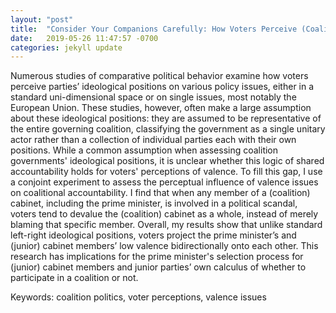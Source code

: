 ```yaml
---
layout: "post"
title:  "Consider Your Companions Carefully: How Voters Perceive (Coalition) Governments’ Poor Valence Images?"
date:   2019-05-26 11:47:57 -0700
categories: jekyll update
---
```


Numerous studies of comparative political behavior examine how voters perceive parties’ ideological positions on various policy issues, either in a standard uni-dimensional space or on single issues, most notably the European Union. These studies, however, often make a large assumption about these ideological positions: they are assumed to be representative of the entire governing coalition, classifying the government as a single unitary actor rather than a collection of individual parties each with their own positions. While a common assumption when assessing coalition governments' ideological positions, it is unclear whether this logic of shared accountability holds for voters' perceptions of valence. To fill this gap, I use a conjoint experiment to assess the perceptual influence of valence issues on coalitional accountability. I find that when any member of a (coalition) cabinet, including the prime minister, is involved in a political scandal, voters tend to devalue the (coalition) cabinet as a whole, instead of merely blaming that specific member. Overall, my results show that unlike standard left-right ideological positions, voters project the prime minister’s and (junior) cabinet members’ low valence bidirectionally onto each other. This research has implications for the prime minister's selection process for (junior) cabinet members and junior parties’ own calculus of whether to participate in a coalition or not.

Keywords: coalition politics, voter perceptions, valence issues

<!-- Papers, data, and replication codes could be reached [here](https://github.com/tzuliu/Do-Scandals-Matter-A-Conjoint-Experiment-in-the-U.K. "2nd project").(
[Paper](https://github.com/tzuliu/Do-Scandals-Matter-A-Conjoint-Experiment-in-the-U.K./blob/master/Paper/Conjoint.pdf),
[Data](https://github.com/tzuliu/Do-Scandals-Matter-A-Conjoint-Experiment-in-the-U.K./tree/master/Data "data"), [R-Codes](https://github.com/tzuliu/Do-Scandals-Matter-A-Conjoint-Experiment-in-the-U.K./tree/master/R%20Files "rcode")) -->
